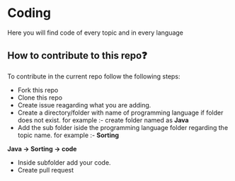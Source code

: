 # Coding
Here you will find code of every topic and in every language

## How to contribute to this repo❓

To contribute in the current repo follow the following steps:

- Fork this repo 
- Clone this repo
- Create issue reagarding what you are adding.
- Create a directory/folder with name of programming language if folder does not exist.
for example :- create folder named as **Java**
- Add the sub folder iside the programming language folder regarding the topic name.
for example :- **Sorting**

**Java -> Sorting -> code**
- Inside subfolder add your code.
- Create pull request


